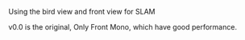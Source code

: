 Using the bird view and front view for SLAM

v0.0 is the original, Only Front Mono, which have good performance.